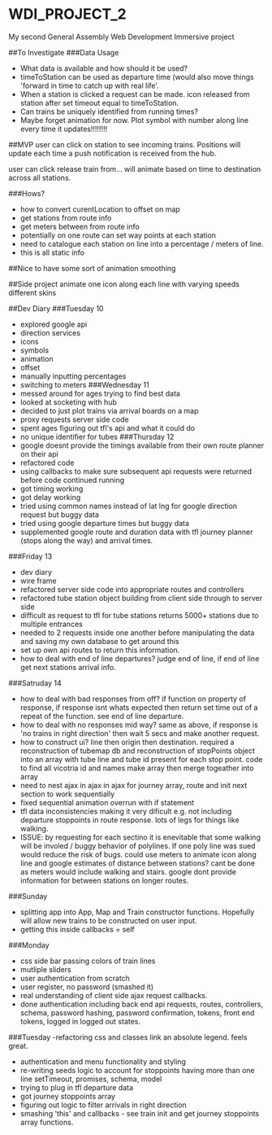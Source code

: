 # WDI_PROJECT_2
My second General Assembly Web Development Immersive project


##To Investigate
###Data Usage
- What data is available and how should it be used?
- timeToStation can be used as departure time (would also move things 'forward in time to catch up with real life'.
- When a station is clicked a request can be made.  icon released from station after set timeout equal to timeToStation.
- Can trains be uniquely identified from running times?
- Maybe forget animation for now.  Plot symbol with number along line every time it updates!!!!!!!!

##MVP
user can click on station to see incoming trains.  Positions will update each time a push notification is received from the hub.

user can click release train from...
will animate based on time to destination across all stations.

###Hows?
- how to convert curentLocation to offset on map
- get stations from route info
- get meters between from route info
- potentially on one route can set way points at each station 
- need to catalogue each station on line into a percentage / meters of line.
- this is all static info

##Nice to have
some sort of animation smoothing

##Side project
animate one icon along each line with varying speeds
different skins

##Dev Diary
###Tuesday 10
- explored google api
- direction services
- icons
- symbols
- animation
- offset
- manually inputting percentages
- switching to meters
###Wednesday 11
- messed around for ages trying to find best data
- looked at socketing with hub
- decided to just plot trains via arrival boards on a map
- proxy requests server side code
- spent ages figuring out tfl's api and what it could do 
- no unique identifier for tubes
###Thursday 12
- google doesnt provide the timings available from their own route planner on their api
- refactored code
- using callbacks to make sure subsequent api requests were returned before code continued running
- got timing working
- got delay working
- tried using common names instead of lat lng for google direction request but buggy data
- tried using google departure times but buggy data
- supplemented google route and duration data with tfl journey planner (stops along the way) and arrival times.

###Friday 13
- dev diary
- wire frame
- refactored server side code into appropriate routes and controllers
- refactored tube station object building from client side through to server side
- difficult as request to tfl for tube stations returns 5000+ stations due to multiple entrances
- needed to 2 requests inside one another before manipulating the data and saving my own database to get around this
- set up own api routes to return this information.
- how to deal with end of line departures? judge end of line, if end of line get next stations arrival info.

###Satruday 14

- how to deal with bad responses from off? if function on property of response, if response isnt whats expected then return set time out of a repeat of the function.  see end of line departure.
- how to deal with no responses mid way? same as above, if response is 'no trains in right direction' then wait 5 secs and make another request.
- how to construct ui? line then origin then destination. required a reconstruction of tubemap db and reconstruction of stopPoints object into an array with tube line and tube id present for each stop point. code to find all vicotria id and names make array then merge togeather into array
- need to nest ajax in ajax in ajax for journey array, route and init next section to work sequentially
- fixed sequential animation overrun with if statement
- tfl data inconsistencies making it very dificult e.g. not including departure stoppoints in route response. lots of legs for things like walking.
- ISSUE: by requesting for each sectino it is enevitable that some walking will be involed / buggy behavior of polylines.  If one poly line was sued would reduce the risk of bugs.  could use meters to animate icon along line and google estimates of distance between stations? cant be done as meters would include walking and stairs.  google dont provide information for between stations on longer routes.

###Sunday
- splitting app into App, Map and Train constructor functions. Hopefully will allow new trains to be constructed on user input.
- getting this inside callbacks = self

###Monday

- css side bar passing colors of train lines
- mutliple sliders
- user authentication from scratch 
- user register, no password (smashed it)
- real understanding of client side ajax request callbacks.
- done authentication including back end api requests, routes, controllers, schema, password hashing, password confirmation, tokens, front end tokens, logged in logged out states.

###Tuesday
-refactoring css and classes link an absolute legend.  feels great.
- authentication and menu functionality and styling
- re-writing seeds logic to account for stoppoints having more than one line setTimeout, promises, schema, model
- trying to plug in tfl departure data
- got journey stoppoints array
- figuring out logic to filter arrivals in right direction
- smashing 'this' and callbacks - see train init and get journey stoppoints array functions.